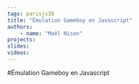 ```yaml
---
tags: parisjs38
title: "Émulation Gameboy en Javascript"
authors:
    - name: "Maël Nison"
projects:
slides:
videos:
---
```

#Émulation Gameboy en Javascript
